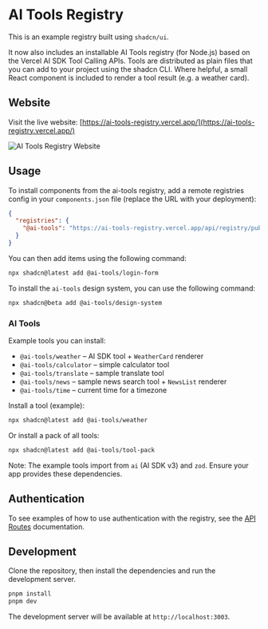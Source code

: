 # AI Tools Registry

This is an example registry built using `shadcn/ui`.

It now also includes an installable AI Tools registry (for Node.js) based on the Vercel AI SDK Tool Calling APIs. Tools are distributed as plain files that you can add to your project using the shadcn CLI. Where helpful, a small React component is included to render a tool result (e.g. a weather card).

## Website

Visit the live website: [https://ai-tools-registry.vercel.app/](https://ai-tools-registry.vercel.app/)

![AI Tools Registry Website](https://github.com/user-attachments/assets/96f2480d-d9a2-4100-8958-95ae90f40a4a)

## Usage

To install components from the ai-tools registry, add a remote registries config in your `components.json` file (replace the URL with your deployment):

```json
{
  "registries": {
    "@ai-tools": "https://ai-tools-registry.vercel.app/api/registry/public/{name}"
  }
}
```

You can then add items using the following command:

```bash
npx shadcn@latest add @ai-tools/login-form
```

To install the `ai-tools` design system, you can use the following command:

```bash
npx shadcn@beta add @ai-tools/design-system
```

### AI Tools

Example tools you can install:

- `@ai-tools/weather` – AI SDK tool + `WeatherCard` renderer
- `@ai-tools/calculator` – simple calculator tool
- `@ai-tools/translate` – sample translate tool
- `@ai-tools/news` – sample news search tool + `NewsList` renderer
- `@ai-tools/time` – current time for a timezone

Install a tool (example):

```bash
npx shadcn@latest add @ai-tools/weather
```

Or install a pack of all tools:

```bash
npx shadcn@latest add @ai-tools/tool-pack
```

Note: The example tools import from `ai` (AI SDK v3) and `zod`. Ensure your app provides these dependencies.

## Authentication

To see examples of how to use authentication with the registry, see the [API Routes](./app/api/registry/README.md) documentation.

## Development

Clone the repository, then install the dependencies and run the development server.

```bash
pnpm install
pnpm dev
```

The development server will be available at `http://localhost:3003`.
